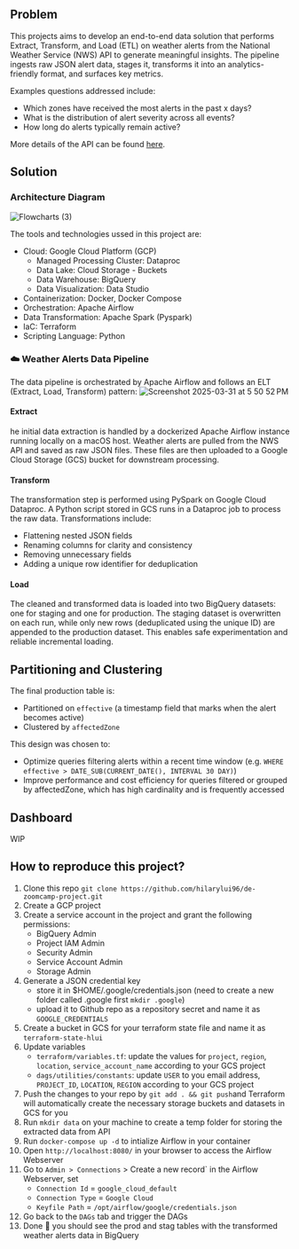 ## Problem
This projects aims to develop an end-to-end data solution that performs Extract, Transform, and Load (ETL) on weather alerts from the National Weather Service (NWS) API to generate meaningful insights. The pipeline ingests raw JSON alert data, stages it, transforms it into an analytics-friendly format, and surfaces key metrics.

Examples questions addressed include: 
* Which zones have received the most alerts in the past x days?
* What is the distribution of alert severity across all events?
* How long do alerts typically remain active?

More details of the API can be found [here](https://www.weather.gov/documentation/services-web-api).

## Solution
### Architecture Diagram

![Flowcharts (3)](https://github.com/user-attachments/assets/d5211c18-5aeb-4823-b503-b5136c3e48cd)

The tools and technologies ussed in this project are: 
* Cloud: Google Cloud Platform (GCP)
  * Managed Processing Cluster: Dataproc
  * Data Lake: Cloud Storage - Buckets
  * Data Warehouse: BigQuery
  * Data Visualization: Data Studio
* Containerization: Docker, Docker Compose
* Orchestration: Apache Airflow
* Data Transformation: Apache Spark (Pyspark)
* laC: Terraform
* Scripting Language: Python

### ☁️ Weather Alerts Data Pipeline
The data pipeline is orchestrated by Apache Airflow and follows an ELT (Extract, Load, Transform) pattern:
![Screenshot 2025-03-31 at 5 50 52 PM](https://github.com/user-attachments/assets/1984bd12-1133-4301-9900-5afb90163928)

#### Extract
he initial data extraction is handled by a dockerized Apache Airflow instance running locally on a macOS host. Weather alerts are pulled from the NWS API and saved as raw JSON files. These files are then uploaded to a Google Cloud Storage (GCS) bucket for downstream processing.
#### Transform
The transformation step is performed using PySpark on Google Cloud Dataproc. A Python script stored in GCS runs in a Dataproc job to process the raw data. Transformations include:
* Flattening nested JSON fields
* Renaming columns for clarity and consistency
* Removing unnecessary fields
* Adding a unique row identifier for deduplication
#### Load 
The cleaned and transformed data is loaded into two BigQuery datasets: one for staging and one for production. The staging dataset is overwritten on each run, while only new rows (deduplicated using the unique ID) are appended to the production dataset. This enables safe experimentation and reliable incremental loading.

## Partitioning and Clustering 
The final production table is:
* Partitioned on `effective` (a timestamp field that marks when the alert becomes active)
* Clustered by `affectedZone`

This design was chosen to:
* Optimize queries filtering alerts within a recent time window (e.g. `WHERE effective > DATE_SUB(CURRENT_DATE(), INTERVAL 30 DAY)`)
* Improve performance and cost efficiency for queries filtered or grouped by affectedZone, which has high cardinality and is frequently accessed

## Dashboard
WIP

## How to reproduce this project?
1. Clone this repo `git clone https://github.com/hilarylui96/de-zoomcamp-project.git`
2. Create a GCP project
3. Create a service account in the project and grant the following permissions:
    * BigQuery Admin
    * Project IAM Admin
    * Security Admin
    * Service Account Admin
    * Storage Admin
4. Generate a JSON credential key
    * store it in $HOME/.google/credentials.json (need to create a new folder called .google first `mkdir .google`)
    * upload it to Github repo as a repository secret and name it as `GOOGLE_CREDENTIALS`
5. Create a bucket in GCS for your terraform state file and name it as `terraform-state-hlui`
6. Update variables
    * `terraform/variables.tf`: update the values for `project`, `region`, `location`, `service_account_name` according to your GCS project
    * `dags/utilities/constants`: update `USER` to you email address, `PROJECT_ID`, `LOCATION`, `REGION` according to your GCS project
7. Push the changes to your repo by `git add . && git push`and Terraform will automatically create the necessary storage buckets and datasets in GCS for you
8. Run `mkdir data` on your machine to create a temp folder for storing the extracted data from API 
9. Run `docker-compose up -d` to intialize Airflow in your container
10. Open `http://localhost:8080/` in your browser to access the Airflow Webserver
11. Go to `Admin > Connections` > Create a new record` in the Airflow Webserver, set
    * `Connection Id` = `google_cloud_default`
    * `Connection Type` = `Google Cloud`
    * `Keyfile Path` = `/opt/airflow/google/credentials.json`
12. Go back to the `DAGs` tab and trigger the DAGs
13. Done 🎉 you should see the prod and stag tables with the transformed weather alerts data in BigQuery
    
